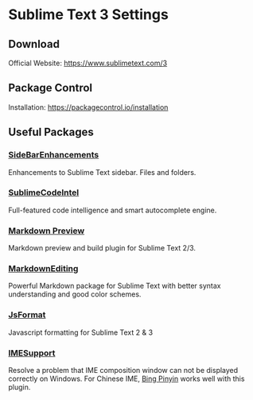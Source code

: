 # Sublime Text 3 Settings

## Download
Official Website: https://www.sublimetext.com/3

## Package Control
Installation: https://packagecontrol.io/installation

## Useful Packages

### [SideBarEnhancements](https://packagecontrol.io/packages/SideBarEnhancements)
Enhancements to Sublime Text sidebar. Files and folders.

### [SublimeCodeIntel](https://packagecontrol.io/packages/SublimeCodeIntel)
Full-featured code intelligence and smart autocomplete engine.

### [Markdown Preview](https://packagecontrol.io/packages/Markdown%20Preview)
Markdown preview and build plugin for Sublime Text 2/3.

### [MarkdownEditing](https://packagecontrol.io/packages/MarkdownEditing)
Powerful Markdown package for Sublime Text with better syntax understanding and good color schemes.

### [JsFormat](https://packagecontrol.io/packages/JsFormat)
Javascript formatting for Sublime Text 2 & 3

### [IMESupport](https://packagecontrol.io/packages/IMESupport)
Resolve a problem that IME composition window can not be displayed correctly on Windows. For Chinese IME, [Bing Pinyin](http://bing.msn.cn/pinyin/) works well with this plugin.
